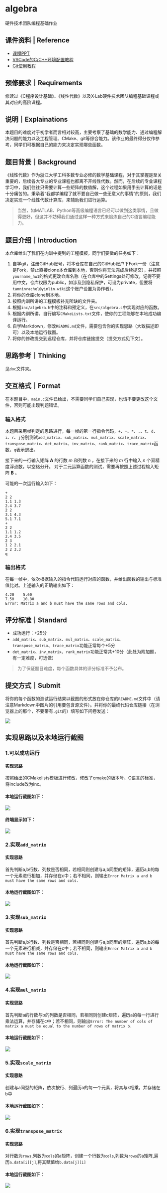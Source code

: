 # algebra
硬件技术团队编程基础作业
## 课件资料 | Reference
* [课程PPT](https://tannin-1316822731.cos.ap-nanjing.myqcloud.com/2025-04-19-2025%E7%A1%AC%E4%BB%B6%E7%AC%AC%E4%B8%80%E6%AC%A1%E5%86%85%E8%AE%AD.pdf)
* [VSCode的C/C++环境配置教程](https://www.bilibili.com/video/BV1UZ421e7ty/?share_source=copy_web&vd_source=d82c2ec75577b6834f9f580f066180c1)
* [Git使用教程](https://www.bilibili.com/video/BV1og4y1u7XU/?share_source=copy_web&vd_source=d82c2ec75577b6834f9f580f066180c1)
## 预修要求｜Requirements
修读过《C程序设计基础》、《线性代数》以及X·Lab硬件技术团队编程基础课程或其对应的高阶课程。
## 说明｜Explainations
本题目的难度对于初学者而言相对较高，主要考察了基础的数学能力、通过编程解决问题的能力以及工程管理、CMake、git等综合能力。该作业的最终得分仅作参考，同学们可根据自己的能力来决定实现哪些函数。
## 题目背景｜Background
《线性代数》作为浙江大学工科多数专业必修的数学基础课程，对于其掌握是至关重要的，后续各大专业的专业课程也都离不开线性代数。然而，在后续的专业课程学习中，我们往往只需要计算一些矩阵的数值解，这个过程如果用手去计算的话是十分痛苦的。秉承着“我都学编程了就不要自己做一些无意义的事情”的原则，我们决定实现一个线性代数计算库，来辅助我们进行运算。
> 当然，如MATLAB、Python等高级编程语言已经可以做到这类事情，且做得更好，但这并不妨碍我们通过这样一种方式来锻炼自己的C语言编程能力。
## 题目介绍｜Introduction
本仓库给出了我们在内训中提到的工程模板，同学们要做的任务如下：
1. 自学git，注册GitHub账号，将本仓库在自己的GitHub账户下Fork一份（注意是Fork，禁止直接clone本仓库到本地，否则你将无法完成后续提交），并按照`yourname_hw1`的格式更改仓库名称（在仓库中的Settings处可修改，记得不要用中文，仓库权限为public，如涉及到隐私保护，可设为private，但要将`tanninrachel@yinlin.wiki`这个账户设置为协作者）。
2. 将你的仓库clone到本地。
3. 按照内训所讲的工程模板补充所缺的文件夹。
4. 根据`inc/algebra.h`中的注释和预定义，在`src/algebra.c`中实现对应的函数。
5. 根据内训所讲，自行编写`CMakeLists.txt`文件，使你的工程能够在本地成功编译运行。
6. 自学Markdown，修改`README.md`文件，需要包含你的实现思路（大致描述即可）以及本地运行截图。
7. 将你的修改提交到远程仓库，并将仓库链接提交（提交方式见下文）。
## 思路参考｜Thinking
见`doc`文件夹。
## 交互格式｜Format
在本题目中，`main.c`文件已给出，不需要同学们自己实现，也请不要更改这个文件，否则可能出现判题错误。
### 输入格式
本题目采用帧判定的思路进行，每一帧的第一行指令代码，`+`、`-`、`*`、`.`、`t`、`d`、`i`、`r`、`j`分别测试`add_matrix`、`sub_matrix`、`mul_matrix`、`scale_matrix`、`transpose_matrix`、`det_matrix`、`inv_matrix`、`rank_matrix`、`trace_matrix`函数，`q`表示退出。

接下来的一行输入矩阵 $\mathbf{A}$ 的行数 $m$ 和列数 $n$ ，在接下来的 $m$ 行中输入 $n$ 个双精度浮点数，以空格分开。
对于二元运算函数的测试，需要再按照上述过程输入矩阵 $\textbf{B}$ 。

可能的一次运行输入如下：
```
+
2 2
1.1 1.3
2.4 3.7
2 2
3.1 4.3
5.1 7.1
+
2 2
1.1 1.2
2.4 3.5
2 3
1 2 2.1
3 2 3.3
q
```
### 输出格式
在每一帧中，依次根据输入的指令代码运行对应的函数，并给出函数的输出与标准值比对。上述输入的正确输出如下：
```
4.20    5.60    
7.50    10.80
Error: Matrix a and b must have the same rows and cols.
```
## 评分标准｜Standard
* 成功运行：+25分
* `add_matrix`、`sub_matrix`、`mul_matrix`、`scale_matrix`、`transpose_matrix`、`trace_matrix`功能正常每个+5分
* `det_matrix`、`inv_matrix`、`rank_matrix`功能正常共+10分（此处为附加题，有一定难度，可选做）
> 为了保证题目难度，每个函数具体的评分标准不予公布。
## 提交方式｜Submit
将你的每个函数的测试运行结果以截图的形式放在你仓库的`README.md`文件中（请注意Markdown中图片的引用要包含源文件）。并将你的最终代码仓库链接（在浏览器上的那个，不要带有`.git`的）填写如下问卷发送：

![](https://tannin-1316822731.cos.ap-nanjing.myqcloud.com/2025-04-19-%E7%AC%AC%E4%B8%80%E6%AC%A1%E5%86%85%E8%AE%AD%E4%BD%9C%E4%B8%9A%E6%8F%90%E4%BA%A4.png)
## 实现思路以及本地运行截图
### 1.可以成功运行
#### 实现思路
按照给出的CMakelists模板进行修改，修改了cmake的版本号、C语言的标准，将include改为inc。
#### 本地运行截图如下：
![](https://wushihang-1356508236.cos.ap-shanghai.myqcloud.com/img/can_run_1.png)
#### 终端显示如下：
![](https://wushihang-1356508236.cos.ap-shanghai.myqcloud.com/img/can_run_2.png)
### 2.实现`add_matrix`
#### 实现思路
首先判断a,b行数、列数是否相同，若相同则创建与a,b同型的矩阵，遍历a,b的每一个元素进行相加，并存储在c中；若不相同，则输出`Error Matrix a and b must have the same rows and cols.`
#### 本地运行截图如下：
![](https://wushihang-1356508236.cos.ap-shanghai.myqcloud.com/img/can_add.png)
### 3.实现`sub_matrix`
#### 实现思路
首先判断a,b行数、列数是否相同，若相同则创建与a,b同型的矩阵，遍历a,b的每一个元素进行相减，并存储在c中；若不相同，则输出`Error Matrix a and b must have the same rows and cols.`
#### 本地运行截图如下：
![](https://wushihang-1356508236.cos.ap-shanghai.myqcloud.com/img/can_sub.png)
### 4.实现`mul_matrix`
#### 实现思路
首先判断a的行数与b的列数是否相同，若相同则创建c矩阵，遍历a的每一行进行乘法运算，并存储在c中；若不相同，则输出`Error: The number of cols of matrix a must be equal to the number of rows of matrix b.`
#### 本地运行截图如下：
![](https://wushihang-1356508236.cos.ap-shanghai.myqcloud.com/img/can_mul.png)
### 5.实现`scale_matrix`
#### 实现思路
创建与a同型的矩阵，依次按行、列遍历a的每一个元素，将其与k相乘，并存储在b中
#### 本地运行截图如下：
![](https://wushihang-1356508236.cos.ap-shanghai.myqcloud.com/img/can_scale.png)
### 6.实现`transpose_matrix`
#### 实现思路
对行数为`rows`,列数为`cols`的a矩阵，创建一个行数为`cols`,列数为`rows`的a矩阵,遍历`a.data[i][j]`,将其赋值给`b.data[j][i]`
#### 本地运行截图如下：
![](https://wushihang-1356508236.cos.ap-shanghai.myqcloud.com/img/can_transpose.png)
